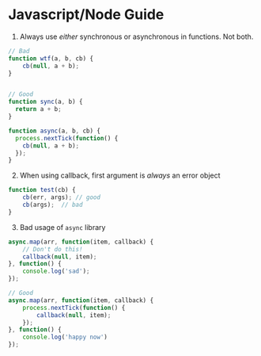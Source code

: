Javascript/Node Guide
======

1. Always use _either_ synchronous or asynchronous in functions. Not both.

```js
// Bad
function wtf(a, b, cb) {
	cb(null, a + b);
}


// Good
function sync(a, b) {
  return a + b;
}

function async(a, b, cb) {
  process.nextTick(function() {
  	cb(null, a + b);
  });
}
```

2. When using callback, first argument is _always_ an error object

```js
function test(cb) {
	cb(err, args); // good
	cb(args);  // bad
}
```

3. Bad usage of `async` library

```js
async.map(arr, function(item, callback) {
	// Don't do this!
	callback(null, item);
}, function() {
	console.log('sad');
});

// Good
async.map(arr, function(item, callback) {
	process.nextTick(function() {
		callback(null, item);
	});
}, function() {
	console.log('happy now')
});
```
